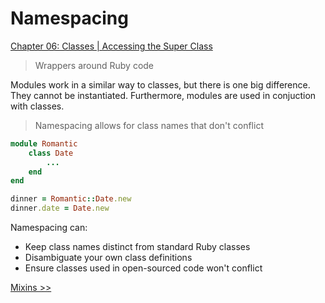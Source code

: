 Namespacing
===========

[Chapter 06: Classes | Accessing the Super Class](https://github.com/KLVTZ/Ruby-Essentials/blob/master/notes/Chapter_06:%20Classes/12.accessing_the_superclass.md)

> Wrappers around Ruby code

Modules work in a similar way to classes, but there is one big difference. They
cannot be instantiated. Furthermore, modules are used in conjuction with
classes. 

> Namespacing allows for class names that don't conflict

```ruby
module Romantic
	class Date
		...
	end
end

dinner = Romantic::Date.new
dinner.date = Date.new
```

Namespacing can:
- Keep class names distinct from standard Ruby classes
- Disambiguate your own class definitions
- Ensure classes used in open-sourced code won't conflict 

[Mixins >>](https://github.com/KLVTZ/Ruby-Essentials/blob/master/notes/Chapter_07:%20Modules/02.mixins.md)
